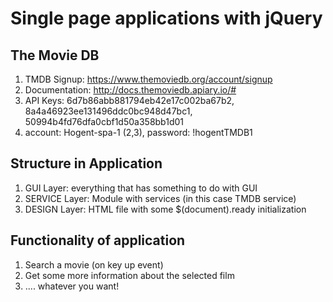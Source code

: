 # Single page applications with jQuery

## The Movie DB
1. TMDB Signup: https://www.themoviedb.org/account/signup
2. Documentation: http://docs.themoviedb.apiary.io/#
3. API Keys: 6d7b86abb881794eb42e17c002ba67b2, 8a4a46923ee131496ddc0bc948d47bc1, 50994b4fd76dfa0cbf1d50a358bb1d01
4. account: Hogent-spa-1 (2,3), password: !hogentTMDB1

## Structure in Application
1. GUI Layer: everything that has something to do with GUI
2. SERVICE Layer: Module with services (in this case TMDB service)
3. DESIGN Layer: HTML file with some $(document).ready initialization

## Functionality of application
1. Search a movie (on key up event)
2. Get some more information about the selected film
3. .... whatever you want!
